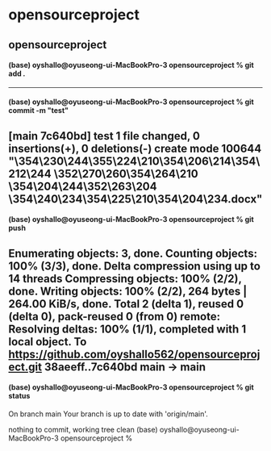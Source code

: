 # opensourceproject
opensourceproject
--------------
#### (base) oyshallo@oyuseong-ui-MacBookPro-3 opensourceproject % git add *.*
----
#### (base) oyshallo@oyuseong-ui-MacBookPro-3 opensourceproject % git commit -m "test"
[main 7c640bd] test
 1 file changed, 0 insertions(+), 0 deletions(-)
 create mode 100644 "\354\230\244\355\224\210\354\206\214\354\212\244 \352\270\260\354\264\210 \354\204\244\352\263\204 \354\240\234\354\225\210\354\204\234.docx"
----
#### (base) oyshallo@oyuseong-ui-MacBookPro-3 opensourceproject % git push
Enumerating objects: 3, done.
Counting objects: 100% (3/3), done.
Delta compression using up to 14 threads
Compressing objects: 100% (2/2), done.
Writing objects: 100% (2/2), 264 bytes | 264.00 KiB/s, done.
Total 2 (delta 1), reused 0 (delta 0), pack-reused 0 (from 0)
remote: Resolving deltas: 100% (1/1), completed with 1 local object.
To https://github.com/oyshallo562/opensourceproject.git
   38aeeff..7c640bd  main -> main
 ----  
#### (base) oyshallo@oyuseong-ui-MacBookPro-3 opensourceproject % git status          
On branch main
Your branch is up to date with 'origin/main'.

nothing to commit, working tree clean
(base) oyshallo@oyuseong-ui-MacBookPro-3 opensourceproject % 
